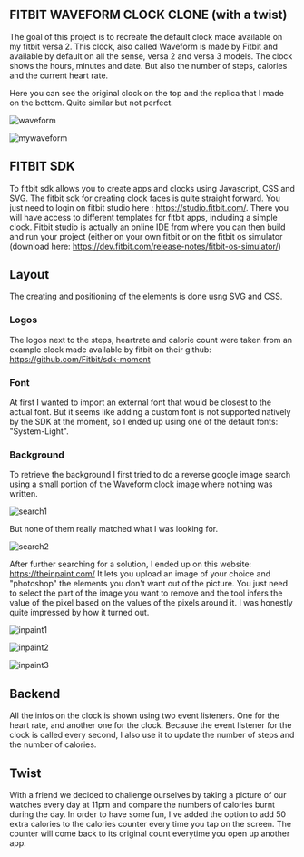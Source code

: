 ## FITBIT WAVEFORM CLOCK CLONE (with a twist)
The goal of this project is to recreate the default clock made available on my fitbit versa 2.
This clock, also called Waveform is made by Fitbit and available by default on all the sense, versa 2 and versa 3 models. 
The clock shows the hours, minutes and date. But also the number of steps, calories and the current heart rate.

Here you can see the original clock on the top and the replica that I made on the bottom. Quite similar but not perfect.

![waveform](https://github.com/aymericdelab/fitbit_waveform_replica/blob/main/screenshots/Screen%20Shot%202021-03-19%20at%209.58.35%20AM.png?raw=true)

![mywaveform](https://github.com/aymericdelab/fitbit_waveform_replica/blob/main/screenshots/Screen%20Shot%202021-03-19%20at%2010.01.29%20AM.png?raw=true)

## FITBIT SDK
To fitbit sdk allows you to create apps and clocks using Javascript, CSS and SVG.
The fitbit sdk for creating clock faces is quite straight forward. You just need to login on fitbit studio here : https://studio.fitbit.com/.
There you will have access to different templates for fitbit apps, including a simple clock.
Fitbit studio is actually an online IDE from where you can then build and run your project (either on your own fitbit or on the fitbit os simulator (download here: https://dev.fitbit.com/release-notes/fitbit-os-simulator/)

## Layout
The creating and positioning of the elements is done usng SVG and CSS.
### Logos
The logos next to the steps, heartrate and calorie count were taken from an example clock made available by fitbit on their github: https://github.com/Fitbit/sdk-moment

### Font
At first I wanted to import an external font that would be closest to the actual font. But it seems like adding a custom font is not supported natively by the SDK at the moment, so I ended up using one of the default fonts: "System-Light". 

### Background
To retrieve the background I first tried to do a reverse google image search using a small portion of the Waveform clock image where nothing was written. 

![search1](https://github.com/aymericdelab/fitbit_waveform_replica/blob/main/screenshots/Screen%20Shot%202021-03-15%20at%2010.32.05%20PM.png?raw=true)

But none of them really matched what I was looking for.

![search2](https://github.com/aymericdelab/fitbit_waveform_replica/blob/main/screenshots/Screen%20Shot%202021-03-19%20at%2010.30.11%20AM.png?raw=true)

After further searching for a solution, I ended up on this website: https://theinpaint.com/
It lets you upload an image of your choice and "photoshop" the elements you don't want out of the picture. You just need to select the part of the image you want to remove and the tool infers the value of the pixel based on the values of the pixels around it. I was honestly quite impressed by how it turned out.

![inpaint1](https://github.com/aymericdelab/fitbit_waveform_replica/blob/main/screenshots/Screen%20Shot%202021-03-15%20at%2010.37.20%20PM.png?raw=true)

![inpaint2](https://github.com/aymericdelab/fitbit_waveform_replica/blob/main/screenshots/Screen%20Shot%202021-03-15%20at%2010.40.10%20PM.png?raw=true)

![inpaint3](https://github.com/aymericdelab/fitbit_waveform_replica/blob/main/screenshots/Screen%20Shot%202021-03-15%20at%2010.40.21%20PM.png)

## Backend
All the infos on the clock is shown using two event listeners. One for the heart rate, and another one for the clock. Because the event listener for the clock is called every second, I also use it to update the number of steps and the number of calories.

## Twist
With a friend we decided to challenge ourselves by taking a picture of our watches every day at 11pm and compare the numbers of calories burnt during the day. In order to have some fun, I've added the option to add 50 extra calories to the calories counter every time you tap on the screen. The counter will come back to its original count everytime you open up another app.
